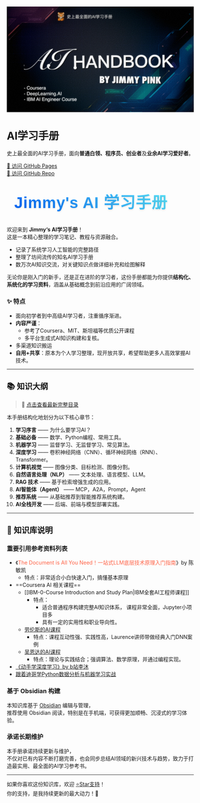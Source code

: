
![AI-HBook-BG@0.5x.webp](./images/AI-HBook-BG@0.5x.webp)


# AI学习手册

史上最全面的AI学习手册，面向**普通白领、程序员、创业者**及**业余AI学习爱好者**。

[🔗 访问 GitHub Pages](https://jimmy-pink.github.io)  
[🔗 访问 GitHub Repo](https://github.com/jimmy-pink/jimmy-pink.github.io)

<h1 style="
  text-align: center;
  font-size: 3em;
  font-weight: 800;
  font-family: 'Arial Black', sans-serif;
  margin: 0.5em 0;
  background: linear-gradient(45deg, #0061ff, #60efff);
  -webkit-background-clip: text;
  background-clip: text;
  color: transparent;
  text-shadow: 0 2px 4px rgba(0,0,0,0.1);
  letter-spacing: 1px;
  position: relative;
  display: inline-block;
  padding: 0 20px;
">
  <span style="
    content: '';
    position: absolute;
    left: 0;
    bottom: -5px;
    width: 100%;
    height: 3px;
    background: linear-gradient(90deg, #0061ff, #60efff);
    transform: scaleX(0);
    transition: transform 0.3s ease;
  "></span>
  Jimmy's AI 学习手册
</h1>

欢迎来到 **Jimmy‘s AI学习手册**！  
这是一本精心整理的学习笔记、教程与资源融合。
- 记录了系统学习人工智能的完整路径
- 整理了坊间流传的知名AI学习手册
- 数万次AI知识交流，对关键知识点做详细补充和绘图解释

无论你是刚入门的新手，还是正在进阶的学习者，这份手册都能为你提供**结构化、系统化的学习资料**，涵盖从基础概念到前沿应用的广阔领域。

### ✨  特点

- 面向初学者到中高级AI学习者，注重循序渐进。
- **内容严谨**：
	- 参考了Coursera、MIT、斯坦福等优质公开课程
	- 多平台生成式AI知识构建和复核。
- 多渠道知识搬运
- **自用+共享**：原本为个人学习整理，现开放共享，希望帮助更多人高效掌握AI技术。


---

## 📚 知识大纲

> 📂 [点击查看最新完整目录](./_sidebar.md)

本手册结构化地划分为以下核心章节：

1. **学习序言** —— 为什么要学习AI？
2. **基础必备** —— 数学、Python编程、常用工具。
3. **机器学习** —— 监督学习、无监督学习、常见算法。
4. **深度学习** —— 卷积神经网络（CNN）、循环神经网络（RNN）、Transformer。
5. **计算机视觉** —— 图像分类、目标检测、图像分割。
6. **自然语言处理（NLP）** —— 文本处理、语言模型、LLM。
7. **RAG 技术** —— 基于检索增强生成的应用。
8. **AI智能体（Agent）** —— MCP，A2A，Prompt，Agent
9. **推荐系统** —— 从基础推荐到智能推荐系统构建。
10. **AI全栈开发** —— 后端、前端与模型部署实践。

---

## 📖 知识库说明

### 重要引用参考资料列表

+ 《<font style="color:tomato;">The Document is All You Need！一站式LLM底层技术原理入门指南</font>》by 陈敏凯 
	+ 特点：非常适合小白快速入门，搞懂基本原理
+ ==Coursera AI 相关课程==
	+ [[IBM-0-Course Introduction and Study Plan|IBM全套AI工程师课程]] 
		+ 特点：
			+ 适合普通程序构建完整AI知识体系， 课程非常全面，Jupyter小项目多
			+ 具有一定的实用性和职业导向性。
	+ [劳伦斯的AI课程](https://www.coursera.org/instructor/lmoroney)
		+ 特点：课程互动性强、实践性高，Laurence讲师带做经典入门DNN案例
	+ [吴恩达的AI课程](https://www.coursera.org/instructor/andrewng)
		+ 特点：理论与实践结合；强调算法、数学原理，并通过编程实现。
+ [《动手学深度学习》by b站李沐](https://zh-v2.d2l.ai/) 
+  [跟着迪哥学Python数据分析与机器学习实战](https://github.com/tangyudi/Ai-Learn)


### 基于 Obsidian 构建

本知识库基于 [Obsidian](https://obsidian.md) 编辑与管理，  
推荐使用 Obsidian 阅读，特别是在手机端，可获得更加顺畅、沉浸式的学习体验。

### 承诺长期维护

本手册承诺持续更新与维护，  
不仅对已有内容不断打磨完善，也会同步总结AI领域的新兴技术与趋势，致力于打造最实用、最全面的AI学习参考书。


---

如果你喜欢这份知识库，欢迎 [⭐Star支持](https://github.com/jimmy-pink/jimmy-pink.github.io)！  
你的支持，是我持续更新的最大动力！🚀